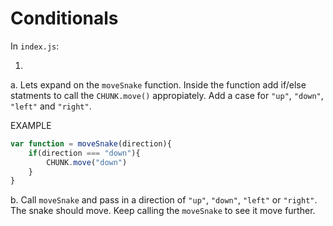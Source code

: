 # Conditionals

In `index.js`:

1. 

a. Lets expand on the `moveSnake` function. Inside the function add if/else statments to call the `CHUNK.move()` appropiately. Add a case for `"up"`, `"down"`, `"left"` and `"right"`.

EXAMPLE
```javascript
var function = moveSnake(direction){
    if(direction === "down"){
        CHUNK.move("down")
    }
}
```

b. Call `moveSnake` and pass in a direction of `"up"`, `"down"`, `"left"` or `"right"`. The snake should move. Keep calling the `moveSnake` to see it move further.